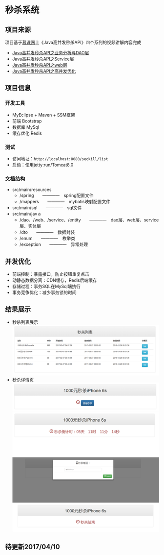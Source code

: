 # 秒杀系统<br>
## 项目来源
项目基于<a href="http://www.imooc.com">慕课网</a>上《Java高并发秒杀API》四个系列的视频讲解内容完成<br>
* [Java高并发秒杀API之业务分析与DAO层](http://www.imooc.com/learn/587)
* [Java高并发秒杀API之Service层](http://www.imooc.com/learn/631)
* [Java高并发秒杀API之web层](http://www.imooc.com/learn/630)
* [Java高并发秒杀API之高并发优化](http://www.imooc.com/learn/632)<br>

## 项目信息
### 开发工具
* MyEclipse + Maven + SSM框架
* 前端 Bootstrap
* 数据库 MySql
* 缓存优化 Redis
### 测试
* 访问地址：`http://localhost:8080/seckill/list`
* 启动：使用jetty:run/Tomcat8.0
### 文档结构
* src/main/resources
	* /spring　　————　spring配置文件
	* /mappers　　————　mybatis映射配置文件
* src/main/sql　　————　sql文件　　　
* src/main/javａ
	* /dao、/web、/service、/entity　　————　dao层、web层、service层、实体层
    * /dto　　————　数据封装
    * /enum　　————　枚举类
    * /exception　　————　异常处理
## 并发优化
* 前端控制：暴露接口，防止按钮重复点击
* 动静态数据分离：CDN缓存，Redis后端缓存
* 存储过程：事务SQL在MySql端执行
* 事务竞争优化：减少事务锁的时间
## 结果展示
* 秒杀列表展示<br>
![秒杀列表](https://raw.githubusercontent.com/sunrise555/seckill/master/image/%E7%A7%92%E6%9D%80%E5%88%97%E8%A1%A8%E9%A1%B5.png)
* 秒杀详情页
![秒杀开始](https://raw.githubusercontent.com/sunrise555/seckill/master/image/%E7%A7%92%E6%9D%80%E5%BC%80%E5%A7%8B.png)
![秒杀倒计时](https://raw.githubusercontent.com/sunrise555/seckill/master/image/%E7%A7%92%E6%9D%80%E5%80%92%E8%AE%A1%E6%97%B6.png)
![秒杀资格验证](https://raw.githubusercontent.com/sunrise555/seckill/master/image/%E7%A7%92%E6%9D%80%E8%B5%84%E6%A0%BC%E9%AA%8C%E8%AF%81.png)
![秒杀结束](https://raw.githubusercontent.com/sunrise555/seckill/master/image/%E7%A7%92%E6%9D%80%E7%BB%93%E6%9D%9F.png)

## 待更新2017/04/10
